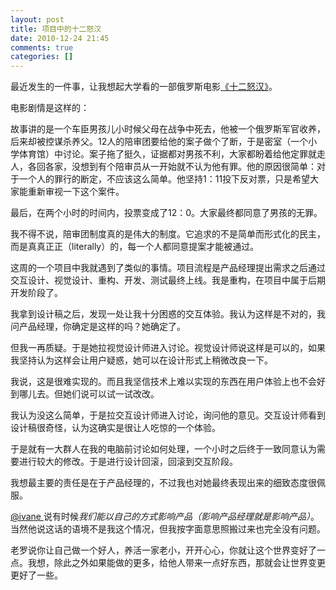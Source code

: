```yaml
---
layout: post
title: 项目中的十二怒汉
date: 2010-12-24 21:45
comments: true
categories: []
---
```

最近发生的一件事，让我想起大学看的一部俄罗斯电影<a href="http://movie.douban.com/subject/2027899/">《十二怒汉》</a>。

电影剧情是这样的：

故事讲的是一个车臣男孩儿小时候父母在战争中死去，他被一个俄罗斯军官收养，后来却被控谋杀养父。12人的陪审团要给他的案子做个了断，于是密室（一个小学体育馆）中讨论。案子拖了挺久，证据都对男孩不利，大家都盼着给他定罪就走人，各回各家，没想到有个陪审员从一开始就不认为他有罪。他的原因很简单：对于一个人的罪行的断定，不应该这么简单。他坚持1：11投下反对票，只是希望大家能重新审视一下这个案件。<!--more-->

最后，在两个小时的时间内，投票变成了12：0。大家最终都同意了男孩的无罪。

我不得不说，陪审团制度真的是伟大的制度。它追求的不是简单而形式化的民主，而是真真正正（literally）的，每一个人都同意提案才能被通过。

这周的一个项目中我就遇到了类似的事情。项目流程是产品经理提出需求之后通过交互设计、视觉设计、重构、开发、测试最终上线。我是重构，在项目中属于后期开发阶段了。

我拿到设计稿之后，发现一处让我十分困惑的交互体验。我认为这样是不对的，我问产品经理，你确定是这样的吗？她确定了。

但我一再质疑。于是她拉视觉设计师进入讨论。视觉设计师说这样是可以的，如果我坚持认为这样会让用户疑惑，她可以在设计形式上稍微改良一下。

我说，这是很难实现的。而且我坚信技术上难以实现的东西在用户体验上也不会好到哪儿去。但她们说可以试一试改改。

我认为没这么简单，于是拉交互设计师进入讨论，询问他的意见。交互设计师看到设计稿很奇怪，认为这确实是很让人吃惊的一个体验。

于是就有一大群人在我的电脑前讨论如何处理，一个小时之后终于一致同意认为需要进行较大的修改。于是进行设计回滚，回滚到交互阶段。

我想最主要的责任是在于产品经理的，不过我也对她最终表现出来的细致态度很佩服。

<a href="http://blog.ivane.net/">@ivane </a>说有时候<em>我们能以自己的方式影响产品（影响产品经理就是影响产品）</em>。当然他说这话的语境不是我这个情况，但我按字面意思照搬过来也完全没有问题。

老罗说你让自己做一个好人，养活一家老小，开开心心，你就让这个世界变好了一点。我想，除此之外如果能做的更多，给他人带来一点好东西，那就会让世界变更更好了一些。

